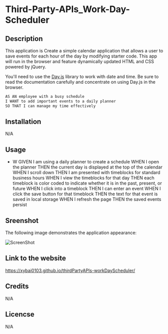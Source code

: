 # Third-Party-APIs_Work-Day-Scheduler

## Description

This application is 
Create a simple calendar application that allows a user to save events for each hour of the day by modifying starter code. This app will run in the browser and feature dynamically updated HTML and CSS powered by jQuery.

You'll need to use the [Day.js](https://day.js.org/en/) library to work with date and time. Be sure to read the documentation carefully and concentrate on using Day.js in the browser.

```md
AS AN employee with a busy schedule
I WANT to add important events to a daily planner
SO THAT I can manage my time effectively
```

## Installation

N/A

## Usage

* W
GIVEN I am using a daily planner to create a schedule
WHEN I open the planner
THEN the current day is displayed at the top of the calendar
WHEN I scroll down
THEN I am presented with timeblocks for standard business hours
WHEN I view the timeblocks for that day
THEN each timeblock is color coded to indicate whether it is in the past, present, or future
WHEN I click into a timeblock
THEN I can enter an event
WHEN I click the save button for that timeblock
THEN the text for that event is saved in local storage
WHEN I refresh the page
THEN the saved events persist


## Sreenshot

The following image demonstrates the application appearance:

![ScreenShot](./assets/images/04-webAPIs-codeQuiz-1.png)

## Link to the website

https://xybai0103.github.io/thirdPartyAPIs-workDayScheduler/

## Credits

N/A

## Licencse

N/A